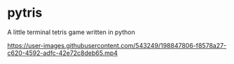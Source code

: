 # pytris
A little terminal tetris game written in python


https://user-images.githubusercontent.com/543249/198847806-f8578a27-c620-4592-adfc-42e72c8deb65.mp4

